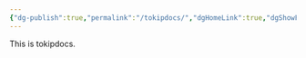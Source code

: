 ```yaml
---
{"dg-publish":true,"permalink":"/tokipdocs/","dgHomeLink":true,"dgShowFileTree":true,"dgEnableSearch":true}
---
```


This is tokipdocs.
